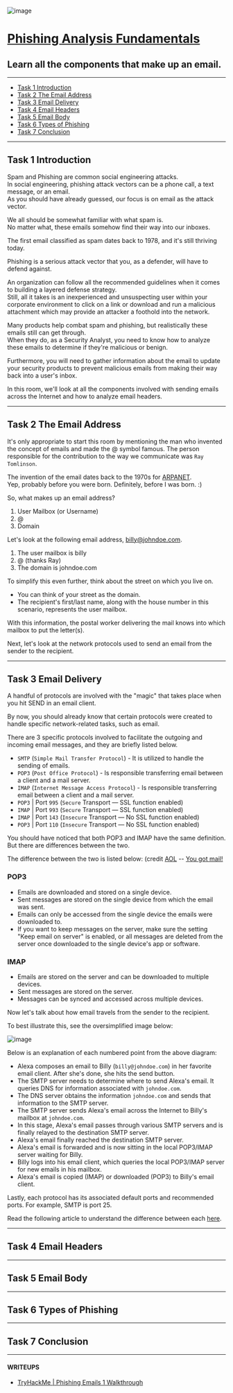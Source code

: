 ![image](https://user-images.githubusercontent.com/51442719/200470757-30173478-b9d7-4f16-bb82-3287f2658603.png)

# [Phishing Analysis Fundamentals](https://tryhackme.com/room/phishingemails1tryoe)

## Learn all the components that make up an email.

---

- [Task 1  Introduction](#task-1--introduction)
- [Task 2  The Email Address](#task-2--the-email-address)
- [Task 3  Email Delivery](#task-3--email-delivery)
- [Task 4  Email Headers](#task-4--email-headers)
- [Task 5  Email Body](#task-5--email-body)
- [Task 6  Types of Phishing](#task-6--types-of-phishing)
- [Task 7  Conclusion](#task-7--conclusion)

---

## Task 1  Introduction


Spam and Phishing are common social engineering attacks.  
In social engineering, phishing attack vectors can be a phone call, a text message, or an email.  
As you should have already guessed, our focus is on email as the attack vector.  

We all should be somewhat familiar with what spam is.  
No matter what, these emails somehow find their way into our inboxes. 

The first email classified as spam dates back to 1978, and it's still thriving today. 

Phishing is a serious attack vector that you, as a defender, will have to defend against.

An organization can follow all the recommended guidelines when it comes to building a layered defense strategy.  
Still, all it takes is an inexperienced and unsuspecting user within your corporate environment to click on a link or download and run a malicious attachment which may provide an attacker a foothold into the network. 

Many products help combat spam and phishing, but realistically these emails still can get through.  
When they do, as a Security Analyst, you need to know how to analyze these emails to determine if they're malicious or benign.

Furthermore, you will need to gather information about the email to update your security products to prevent malicious emails from making their way back into a user's inbox. 

In this room, we'll look at all the components involved with sending emails across the Internet and how to analyze email headers. 


---

## Task 2  The Email Address

It's only appropriate to start this room by mentioning the man who invented the concept of emails and made the @ symbol famous. The person responsible for the contribution to the way we communicate was `Ray Tomlinson`. 

The invention of the email dates back to the 1970s for [ARPANET](https://www.britannica.com/topic/ARPANET).  
Yep, probably before you were born. Definitely, before I was born. :) 

So, what makes up an email address?
1. User Mailbox (or Username)
2. @
3. Domain

Let's look at the following email address, billy@johndoe.com.

1. The user mailbox is billy
2. @ (thanks Ray)
3. The domain is johndoe.com

To simplify this even further, think about the street on which you live on.

- You can think of your street as the domain. 
- The recipient's first/last name, along with the house number in this scenario, represents the user mailbox. 

With this information, the postal worker delivering the mail knows into which mailbox to put the letter(s). 

Next, let's look at the network protocols used to send an email from the sender to the recipient.



---

## Task 3  Email Delivery

A handful of protocols are involved with the "magic" that takes place when you hit SEND in an email client. 

By now, you should already know that certain protocols were created to handle specific network-related tasks, such as email. 

There are 3 specific protocols involved to facilitate the outgoing and incoming email messages, and they are briefly listed below.

- `SMTP` (`Simple Mail Transfer Protocol`) - It is utilized to handle the sending of emails. 
- `POP3` (`Post Office Protocol`) - Is responsible transferring email between a client and a mail server. 
- `IMAP` (`Internet Message Access Protocol`) - Is responsible transferring email between a client and a mail server. 
- `POP3` | Port `995` (`Secure` Transport   — SSL function enabled)
- `IMAP` | Port `993` (`Secure` Transport   — SSL function enabled)
- `IMAP` | Port `143` (`Insecure` Transport — No SSL function enabled)
- `POP3` | Port `110` (`Insecure` Transport — No SSL function enabled)

You should have noticed that both POP3 and IMAP have the same definition. But there are differences between the two.

The difference between the two is listed below: (credit [AOL](https://help.aol.com/articles/what-is-the-difference-between-pop3-and-imap) -- [You got mail!](https://www.youtube.com/watch?v=gFBLiHpkcOk)

### POP3
- Emails are downloaded and stored on a single device.
- Sent messages are stored on the single device from which the email was sent.
- Emails can only be accessed from the single device the emails were downloaded to.
- If you want to keep messages on the server, make sure the setting "Keep email on server" is enabled, or all messages are deleted from the server once downloaded to the single device's app or software.

### IMAP
- Emails are stored on the server and can be downloaded to multiple devices.
- Sent messages are stored on the server.
- Messages can be synced and accessed across multiple devices.

Now let's talk about how email travels from the sender to the recipient.

To best illustrate this, see the oversimplified image below:

![image](https://user-images.githubusercontent.com/51442719/200478065-b2a70769-d067-4c2b-8901-c739223e1ead.png)

Below is an explanation of each numbered point from the above diagram:

- Alexa composes an email to Billy (`billy@johndoe.com`) in her favorite email client. After she's done, she hits the send button.
- The SMTP server needs to determine where to send Alexa's email. It queries DNS for information associated with `johndoe.com`. 
- The DNS server obtains the information `johndoe.com` and sends that information to the SMTP server. 
- The SMTP server sends Alexa's email across the Internet to Billy's mailbox at `johndoe.com`.
- In this stage, Alexa's email passes through various SMTP servers and is finally relayed to the destination SMTP server. 
- Alexa's email finally reached the destination SMTP server.
- Alexa's email is forwarded and is now sitting in the local POP3/IMAP server waiting for Billy. 
- Billy logs into his email client, which queries the local POP3/IMAP server for new emails in his mailbox.
- Alexa's email is copied (IMAP) or downloaded (POP3) to Billy's email client. 

Lastly, each protocol has its associated default ports and recommended ports. For example, SMTP is port 25.

Read the following article to understand the difference between each [here](https://help.dreamhost.com/hc/en-us/articles/215612887-Email-client-protocols-and-port-numbers).



---

## Task 4  Email Headers

---

## Task 5  Email Body

---

## Task 6  Types of Phishing

---

## Task 7  Conclusion


---

#### WRITEUPS
- [TryHackMe | Phishing Emails 1 Walkthrough](https://medium.com/@tr1n1ty8/tryhackme-phishing-emails-1-walkthrough-9e2b7a31789d)
